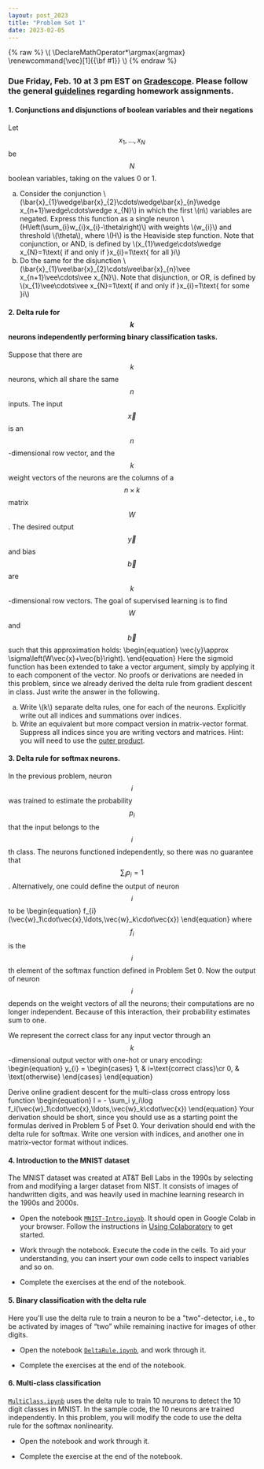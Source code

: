 ```yaml
---
layout: post_2023
title: "Problem Set 1"
date: 2023-02-05
---
```

{% raw %}
\\(
\DeclareMathOperator*\argmax{argmax}
\renewcommand{\vec}[1]{{\bf #1}}
\\)
{% endraw %}


### Due Friday, Feb. 10 at 3 pm EST on [Gradescope](https://www.gradescope.com/courses/508917). Please follow the general [guidelines](https://cos485.github.io/2023/01/29/homework-guidelines.html) regarding homework assignments.

#### 1. Conjunctions and disjunctions of boolean variables and their negations
Let $$x_{1},…,x_{N}$$ be $$N$$ boolean variables, taking on the values 0 or 1.
<ol type='a'>
   <li>Consider the conjunction \(\bar{x}_{1}\wedge\bar{x}_{2}\cdots\wedge\bar{x}_{n}\wedge x_{n+1}\wedge\cdots\wedge x_{N}\) in which the first \(n\) variables are negated. Express this function as a single neuron \(H\left(\sum_{i}w_{i}x_{i}-\theta\right)\) with weights \(w_{i}\) and threshold \(\theta\), where \(H\) is the Heaviside step function. Note that conjunction, or AND, is defined by \(x_{1}\wedge\cdots\wedge x_{N}=1\text{ if and only if }x_{i}=1\text{ for all }i\)</li>

   <li>Do the same for the disjunction \(\bar{x}_{1}\vee\bar{x}_{2}\cdots\vee\bar{x}_{n}\vee x_{n+1}\vee\cdots\vee x_{N}\). Note that disjunction, or OR, is defined by \(x_{1}\vee\cdots\vee x_{N}=1\text{ if and only if }x_{i}=1\text{ for some }i\)</li>
</ol>

#### 2. Delta rule for $$k$$ neurons independently performing binary classification tasks. 
Suppose that there are $$k$$ neurons, which all share the same $$n$$ inputs.  The input $$\vec{x}$$ is an $$n$$-dimensional row vector, and the $$k$$ weight vectors of the neurons are the columns of a $$n\times k$$ matrix $$W$$. The desired output $$\vec{y}$$ and bias $$\vec{b}$$ are $$k$$-dimensional row vectors. The goal of supervised learning is to find $$W$$ and $$\vec{b}$$ such that this approximation holds:
\begin{equation}
\vec{y}\approx \sigma\left(W\vec{x}+\vec{b}\right).
\end{equation}
Here the sigmoid function has been extended to take a vector argument, simply by applying it to each component of the vector. No proofs or derivations are needed in this problem, since we already derived the delta rule from gradient descent in class. Just write the answer in the following.
<ol type='a'>
    <li>Write \(k\) separate delta rules, one for each of the neurons. Explicitly write out all indices and summations over indices.</li>
    <li>Write an equivalent but more compact version in matrix-vector format. Suppress all indices since you are writing vectors and matrices. Hint: you will need to use the <a href="https://en.wikipedia.org/wiki/Outer_product">outer product</a>.</li>
</ol>

#### 3. Delta rule for softmax neurons. 
In the previous problem, neuron $$i$$ was trained to estimate the probability $$p_i$$ that the input belongs to the $$i$$th class. The neurons functioned independently, so there was no guarantee that $$\sum_i p_i = 1$$. Alternatively, one could define the output of neuron $$i$$ to be 
\begin{equation}
f_{i}(\vec{w}_1\cdot\vec{x},\ldots,\vec{w}_k\cdot\vec{x})
\end{equation}
where $$f_i$$ is the $$i$$th element of the softmax function defined in Problem Set 0. Now the output of neuron $$i$$ depends on the weight vectors of all the neurons; their computations are no longer independent. Because of this interaction, their probability estimates sum to one. 

We represent the correct class for any input vector through an $$k$$-dimensional output vector with one-hot or unary encoding:
\begin{equation}
y_{i} =
\begin{cases}
1, & i=\text{correct class}\cr
0, & \text{otherwise}
\end{cases}
\end{equation}

Derive online gradient descent for the multi-class cross entropy loss function
\begin{equation}
   l = - \sum_i y_i\log f_i(\vec{w}_1\cdot\vec{x},\ldots,\vec{w}_k\cdot\vec{x})
\end{equation}
Your derivation should be short, since you should use as a starting point the formulas derived in Problem 5 of Pset 0.
Your derivation should end with the delta rule for softmax. Write one version with indices, and another one in matrix-vector format without indices.


#### 4. Introduction to the MNIST dataset

The MNIST dataset was created at AT&T Bell Labs in the 1990s by selecting from and modifying a larger dataset from NIST. It consists of images of handwritten digits, and was heavily used in machine learning research in the 1990s and 2000s.  
<!-- [Documentation](http://yann.lecun.com/exdb/mnist/) about the dataset can be found at Yann LeCun's personal website. -->

   - Open the notebook [`MNIST-Intro.ipynb`](https://drive.google.com/file/d/18FzD6auTwJj2nxH5R4kl82Ry8h013K50/view?usp=share_link). It should open in Google Colab in your browser. Follow the instructions in [Using Colaboratory](https://cos485.github.io/2023/01/29/using-colaboratory.html) to get started.
   
   - Work through the notebook. Execute the code in the cells. To aid your understanding, you can insert your own code cells to inspect variables and so on.

   - Complete the exercises at the end of the notebook.

#### 5. Binary classification with the delta rule
Here you'll use the delta rule to train a neuron to be a "two"-detector, i.e., to be activated by images of “two” while remaining inactive for images of other digits. 

   - Open the notebook [`DeltaRule.ipynb`](https://drive.google.com/file/d/1hcni1kBNg88H43kfjWc4P5vyC8xj7bxp/view?usp=share_link), and work through it.

   - Complete the exercises at the end of the notebook.
   
#### 6. Multi-class classification
 [`MultiClass.ipynb`](https://drive.google.com/file/d/1BzIQ0DBJ8vxWzYSJMZhdj39U8OnmF1Kn/view?usp=share_link) uses the delta rule to train 10 neurons to detect the 10 digit classes in MNIST. In the sample code, the 10 neurons are trained independently. In this problem, you will modify the code to use the delta rule for the softmax nonlinearity.
 
   - Open the notebook and work through it.
   
   - Complete the exercise at the end of the notebook.
   
